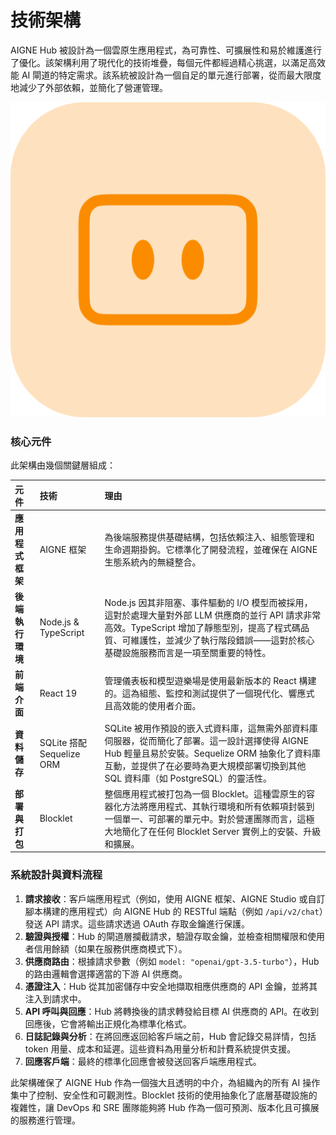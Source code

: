 # 技術架構

AIGNE Hub 被設計為一個雲原生應用程式，為可靠性、可擴展性和易於維護進行了優化。該架構利用了現代化的技術堆疊，每個元件都經過精心挑選，以滿足高效能 AI 閘道的特定需求。該系統被設計為一個自足的單元進行部署，從而最大限度地減少了外部依賴，並簡化了營運管理。

![logo.png](../../../blocklets/core/screenshots/logo.png)

### 核心元件

此架構由幾個關鍵層組成：

| 元件 | 技術 | 理由 |
| :--- | :--- | :--- |
| **應用程式框架** | AIGNE 框架 | 為後端服務提供基礎結構，包括依賴注入、組態管理和生命週期掛鉤。它標準化了開發流程，並確保在 AIGNE 生態系統內的無縫整合。 |
| **後端執行環境** | Node.js & TypeScript | Node.js 因其非阻塞、事件驅動的 I/O 模型而被採用，這對於處理大量對外部 LLM 供應商的並行 API 請求非常高效。TypeScript 增加了靜態型別，提高了程式碼品質、可維護性，並減少了執行階段錯誤——這對於核心基礎設施服務而言是一項至關重要的特性。 |
| **前端介面** | React 19 | 管理儀表板和模型遊樂場是使用最新版本的 React 構建的。這為組態、監控和測試提供了一個現代化、響應式且高效能的使用者介面。 |
| **資料儲存** | SQLite 搭配 Sequelize ORM | SQLite 被用作預設的嵌入式資料庫，這無需外部資料庫伺服器，從而簡化了部署。這一設計選擇使得 AIGNE Hub 輕量且易於安裝。Sequelize ORM 抽象化了資料庫互動，並提供了在必要時為更大規模部署切換到其他 SQL 資料庫（如 PostgreSQL）的靈活性。 |
| **部署與打包**| Blocklet | 整個應用程式被打包為一個 Blocklet。這種雲原生的容器化方法將應用程式、其執行環境和所有依賴項封裝到一個單一、可部署的單元中。對於營運團隊而言，這極大地簡化了在任何 Blocklet Server 實例上的安裝、升級和擴展。 |

### 系統設計與資料流程

1.  **請求接收**：客戶端應用程式（例如，使用 AIGNE 框架、AIGNE Studio 或自訂腳本構建的應用程式）向 AIGNE Hub 的 RESTful 端點（例如 `/api/v2/chat`）發送 API 請求。這些請求透過 OAuth 存取金鑰進行保護。
2.  **驗證與授權**：Hub 的閘道層攔截請求，驗證存取金鑰，並檢查相關權限和使用者信用餘額（如果在服務供應商模式下）。
3.  **供應商路由**：根據請求參數（例如 `model: "openai/gpt-3.5-turbo"`），Hub 的路由邏輯會選擇適當的下游 AI 供應商。
4.  **憑證注入**：Hub 從其加密儲存中安全地擷取相應供應商的 API 金鑰，並將其注入到請求中。
5.  **API 呼叫與回應**：Hub 將轉換後的請求轉發給目標 AI 供應商的 API。在收到回應後，它會將輸出正規化為標準化格式。
6.  **日誌記錄與分析**：在將回應返回給客戶端之前，Hub 會記錄交易詳情，包括 token 用量、成本和延遲。這些資料為用量分析和計費系統提供支援。
7.  **回應客戶端**：最終的標準化回應會被發送回客戶端應用程式。

此架構確保了 AIGNE Hub 作為一個強大且透明的中介，為組織內的所有 AI 操作集中了控制、安全性和可觀測性。Blocklet 技術的使用抽象化了底層基礎設施的複雜性，讓 DevOps 和 SRE 團隊能夠將 Hub 作為一個可預測、版本化且可擴展的服務進行管理。